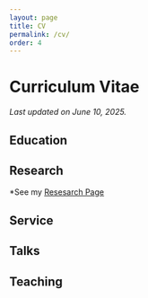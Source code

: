 ```yaml
---
layout: page
title: CV
permalink: /cv/
order: 4
---
```



# Curriculum Vitae 
*Last updated on June 10, 2025.*

## Education 

## Research 

*See my [Resesarch Page](research/)

## Service 

## Talks 

## Teaching 